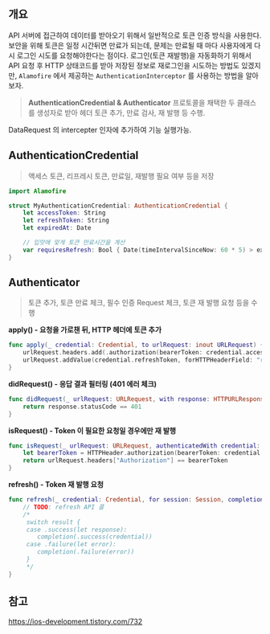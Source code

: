 

## 개요
API 서버에 접근하여 데이터를 받아오기 위해서 일반적으로 토큰 인증 방식을 사용한다.
보안을 위해 토큰은 일정 시간뒤면 만료가 되는데, 문제는 만료될 때 마다 사용자에게 다시 로그인 시도를 요청해야한다는 점이다.
로그인(토큰 재발행)을 자동화하기 위해서 API 요청 후 HTTP 상태코드를 받아 저장된 정보로 재로그인을 시도하는 방법도 있겠지만, `Alamofire` 에서 제공하는 `AuthenticationInterceptor` 를 사용하는 방법을 알아보자.


> **AuthenticationCredential & Authenticator** 
프로토콜을 채택한 두 클래스를 생성자로 받아 헤더 토큰 추가, 만료 검사, 재 발행 등 수행.

DataRequest 의 intercepter 인자에 추가하여 기능 실행가능.

## AuthenticationCredential
> 액세스 토큰, 리프레시 토큰, 만료일, 재발행 필요 여부 등을 저장

```swift
import Alamofire 

struct MyAuthenticationCredential: AuthenticationCredential { 
	let accessToken: String 
	let refreshToken: String 
	let expiredAt: Date 

	// 입맛에 맞게 토큰 만료시간을 계산
	var requiresRefresh: Bool { Date(timeIntervalSinceNow: 60 * 5) > expiredAt } 
}
```

## Authenticator

> 토큰 추가, 토큰 만료 체크, 필수 인증 Request 체크, 토큰 재 발행 요청 등을 수행

**apply() - 요청을 가로챈 뒤, HTTP 헤더에 토큰 추가**
```swift
func apply(_ credential: Credential, to urlRequest: inout URLRequest) { 
	urlRequest.headers.add(.authorization(bearerToken: credential.accessToken)) 
	urlRequest.addValue(credential.refreshToken, forHTTPHeaderField: "refresh-token") 
}
```

**didRequest() - 응답 결과 필터링 (401 에러 체크)**
```swift
func didRequest(_ urlRequest: URLRequest, with response: HTTPURLResponse, failDueToAuthenticationError error: Error) -> Bool {
    return response.statusCode == 401
}
```

**isRequest() - Token 이 필요한 요청일 경우에만 재 발행**
```swift
func isRequest(_ urlRequest: URLRequest, authenticatedWith credential: Credential) -> Bool {
    let bearerToken = HTTPHeader.authorization(bearerToken: credential.accessToken).value
    return urlRequest.headers["Authorization"] == bearerToken
}
```

**refresh() - Token 재 발행 요청**
```swift
func refresh(_ credential: Credential, for session: Session, completion: @escaping (Result<Credential, Error>) -> Void) {
    // TODO: refresh API 콜
    /*
     switch result {
     case .success(let response):
        completion(.success(credential))
     case .failure(let error):
        completion(.failure(error))
     }
     */
}
```
## 참고
https://ios-development.tistory.com/732